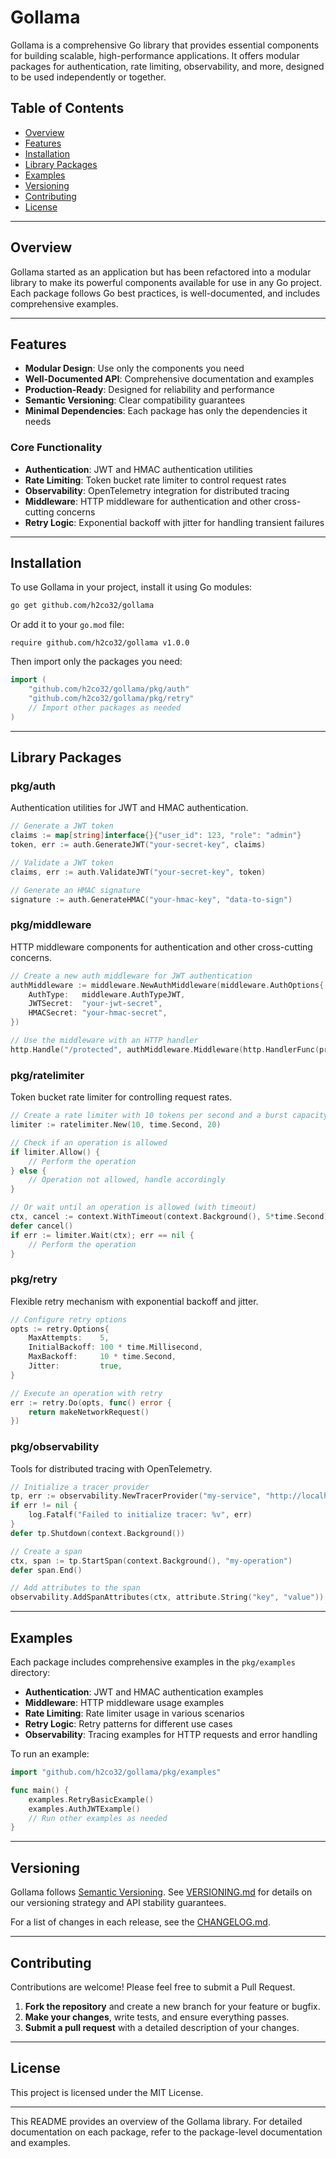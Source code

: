# **Gollama**

Gollama is a comprehensive Go library that provides essential components for building scalable, high-performance applications. It offers modular packages for authentication, rate limiting, observability, and more, designed to be used independently or together.

## **Table of Contents**

- [Overview](#overview)
- [Features](#features)
- [Installation](#installation)
- [Library Packages](#library-packages)
- [Examples](#examples)
- [Versioning](#versioning)
- [Contributing](#contributing)
- [License](#license)

---

## **Overview**

Gollama started as an application but has been refactored into a modular library to make its powerful components available for use in any Go project. Each package follows Go best practices, is well-documented, and includes comprehensive examples.

---

## **Features**

- **Modular Design**: Use only the components you need
- **Well-Documented API**: Comprehensive documentation and examples
- **Production-Ready**: Designed for reliability and performance
- **Semantic Versioning**: Clear compatibility guarantees
- **Minimal Dependencies**: Each package has only the dependencies it needs

### **Core Functionality**

- **Authentication**: JWT and HMAC authentication utilities
- **Rate Limiting**: Token bucket rate limiter to control request rates
- **Observability**: OpenTelemetry integration for distributed tracing
- **Middleware**: HTTP middleware for authentication and other cross-cutting concerns
- **Retry Logic**: Exponential backoff with jitter for handling transient failures

---

## **Installation**

To use Gollama in your project, install it using Go modules:

```bash
go get github.com/h2co32/gollama
```

Or add it to your `go.mod` file:

```
require github.com/h2co32/gollama v1.0.0
```

Then import only the packages you need:

```go
import (
    "github.com/h2co32/gollama/pkg/auth"
    "github.com/h2co32/gollama/pkg/retry"
    // Import other packages as needed
)
```

---

## **Library Packages**

### **pkg/auth**

Authentication utilities for JWT and HMAC authentication.

```go
// Generate a JWT token
claims := map[string]interface{}{"user_id": 123, "role": "admin"}
token, err := auth.GenerateJWT("your-secret-key", claims)

// Validate a JWT token
claims, err := auth.ValidateJWT("your-secret-key", token)

// Generate an HMAC signature
signature := auth.GenerateHMAC("your-hmac-key", "data-to-sign")
```

### **pkg/middleware**

HTTP middleware components for authentication and other cross-cutting concerns.

```go
// Create a new auth middleware for JWT authentication
authMiddleware := middleware.NewAuthMiddleware(middleware.AuthOptions{
    AuthType:   middleware.AuthTypeJWT,
    JWTSecret:  "your-jwt-secret",
    HMACSecret: "your-hmac-secret",
})

// Use the middleware with an HTTP handler
http.Handle("/protected", authMiddleware.Middleware(http.HandlerFunc(protectedHandler)))
```

### **pkg/ratelimiter**

Token bucket rate limiter for controlling request rates.

```go
// Create a rate limiter with 10 tokens per second and a burst capacity of 20
limiter := ratelimiter.New(10, time.Second, 20)

// Check if an operation is allowed
if limiter.Allow() {
    // Perform the operation
} else {
    // Operation not allowed, handle accordingly
}

// Or wait until an operation is allowed (with timeout)
ctx, cancel := context.WithTimeout(context.Background(), 5*time.Second)
defer cancel()
if err := limiter.Wait(ctx); err == nil {
    // Perform the operation
}
```

### **pkg/retry**

Flexible retry mechanism with exponential backoff and jitter.

```go
// Configure retry options
opts := retry.Options{
    MaxAttempts:    5,
    InitialBackoff: 100 * time.Millisecond,
    MaxBackoff:     10 * time.Second,
    Jitter:         true,
}

// Execute an operation with retry
err := retry.Do(opts, func() error {
    return makeNetworkRequest()
})
```

### **pkg/observability**

Tools for distributed tracing with OpenTelemetry.

```go
// Initialize a tracer provider
tp, err := observability.NewTracerProvider("my-service", "http://localhost:4318")
if err != nil {
    log.Fatalf("Failed to initialize tracer: %v", err)
}
defer tp.Shutdown(context.Background())

// Create a span
ctx, span := tp.StartSpan(context.Background(), "my-operation")
defer span.End()

// Add attributes to the span
observability.AddSpanAttributes(ctx, attribute.String("key", "value"))
```

---

## **Examples**

Each package includes comprehensive examples in the `pkg/examples` directory:

- **Authentication**: JWT and HMAC authentication examples
- **Middleware**: HTTP middleware usage examples
- **Rate Limiting**: Rate limiter usage in various scenarios
- **Retry Logic**: Retry patterns for different use cases
- **Observability**: Tracing examples for HTTP requests and error handling

To run an example:

```go
import "github.com/h2co32/gollama/pkg/examples"

func main() {
    examples.RetryBasicExample()
    examples.AuthJWTExample()
    // Run other examples as needed
}
```

---

## **Versioning**

Gollama follows [Semantic Versioning](https://semver.org/). See [VERSIONING.md](VERSIONING.md) for details on our versioning strategy and API stability guarantees.

For a list of changes in each release, see the [CHANGELOG.md](CHANGELOG.md).

---

## **Contributing**

Contributions are welcome! Please feel free to submit a Pull Request.

1. **Fork the repository** and create a new branch for your feature or bugfix.
2. **Make your changes**, write tests, and ensure everything passes.
3. **Submit a pull request** with a detailed description of your changes.

---

## **License**

This project is licensed under the MIT License.

---

This README provides an overview of the Gollama library. For detailed documentation on each package, refer to the package-level documentation and examples.
